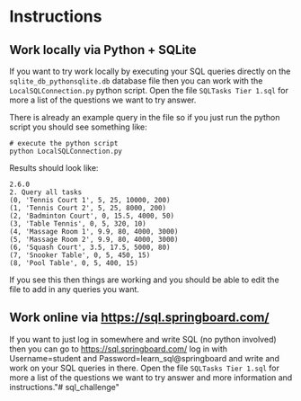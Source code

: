 # Instructions

## Work locally via Python + SQLite

If you want to try work locally by executing your SQL queries directly on the `sqlite_db_pythonsqlite.db` database file then you can work with the `LocalSQLConnection.py` python script. Open the file `SQLTasks Tier 1.sql` for more a list of the questions we want to try answer.

There is already an example query in the file so if you just run the python script you should see something like:

```
# execute the python script
python LocalSQLConnection.py
```

Results should look like:
```
2.6.0
2. Query all tasks
(0, 'Tennis Court 1', 5, 25, 10000, 200)
(1, 'Tennis Court 2', 5, 25, 8000, 200)
(2, 'Badminton Court', 0, 15.5, 4000, 50)
(3, 'Table Tennis', 0, 5, 320, 10)
(4, 'Massage Room 1', 9.9, 80, 4000, 3000)
(5, 'Massage Room 2', 9.9, 80, 4000, 3000)
(6, 'Squash Court', 3.5, 17.5, 5000, 80)
(7, 'Snooker Table', 0, 5, 450, 15)
(8, 'Pool Table', 0, 5, 400, 15)
```

If you see this then things are working and you should be able to edit the file to add in any queries you want. 


## Work online via https://sql.springboard.com/

If you want to just log in somewhere and write SQL (no python involved) then you can go to https://sql.springboard.com/ log in with Username=student and Password=learn_sql@springboard and write and work on your SQL queries in there. Open the file `SQLTasks Tier 1.sql` for more a list of the questions we want to try answer and more information and instructions."# sql_challenge"
